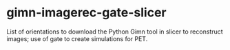 # gimn-imagerec-gate-slicer
List of orientations to download the Python Gimn tool in slicer to reconstruct images; use of gate to create simulations for PET.
